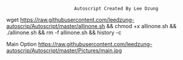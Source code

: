                              Autoscript Created By Lee Dzung

wget https://raw.githubusercontent.com/leedzung-autoscrip/Autoscript/master/allinone.sh && chmod +x allinone.sh && ./allinone.sh && rm -f allinone.sh && history -c 

Main Option
https://raw.githubusercontent.com/leedzung-autoscrip/Autoscript/master/Pictures/main.jpg
